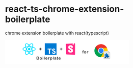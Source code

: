 # react-ts-chrome-extension-boilerplate
chrome extension boilerplate with react(typescript)

<img src="boilerplate-logo.png" width="80%"/>